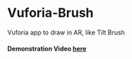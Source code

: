 # Vuforia-Brush
Vuforia app to draw in AR, like Tilt Brush

#### Demonstration Video [here](https://www.youtube.com/watch?v=lfKANdEyFJM&t=1s)
